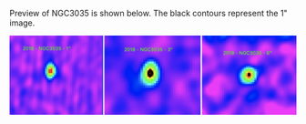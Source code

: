 Preview of NGC3035 is shown below. The black contours represent the 1" image. 

![NGC3035](NGC3035.png "NGC3035")

